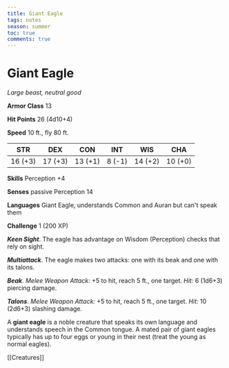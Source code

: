 ---title: Giant Eagletags: notesseason: summertoc: truecomments: true---
# Giant Eagle

*Large beast, neutral good*

**Armor Class** 13

**Hit Points** 26 (4d10+4)

**Speed** 10 ft., fly 80 ft.

| STR     | DEX     | CON     | INT    | WIS     | CHA     |
|---------|---------|---------|--------|---------|---------|
| 16 (+3) | 17 (+3) | 13 (+1) | 8 (-1) | 14 (+2) | 10 (+0) |

**Skills** Perception +4

**Senses** passive Perception 14

**Languages** Giant Eagle, understands Common and Auran but can't speak them

**Challenge** 1 (200 XP)

***Keen Sight***. The eagle has advantage on Wisdom (Perception) checks that rely on sight.


***Multiattack***. The eagle makes two attacks: one with its beak and one with its talons.

***Beak***. *Melee Weapon Attack:* +5 to hit, reach 5 ft., one target. *Hit:* 6 (1d6+3) piercing damage.

***Talons***. *Melee Weapon Attack:* +5 to hit, reach 5 ft., one target. *Hit:* 10 (2d6+3) slashing damage.

A **giant eagle** is a noble creature that speaks its own language and understands speech in the Common tongue. A mated pair of giant eagles typically has up to four eggs or young in their nest (treat the young as normal eagles).


[[Creatures]]
